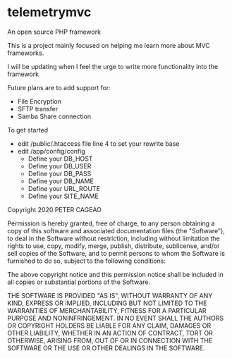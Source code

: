 # telemetrymvc
An open source PHP framework

This is a project mainly focused on helping me learn more about MVC frameworks. 

I will be updating when I feel the urge to write more functionality into the framework

Future plans are to add support for:

- File Encryption
- SFTP transfer
- Samba Share connection

To get started
 - edit /public/.htaccess file line 4 to set your rewrite base
 - edit /app/config/config
    - Define your DB_HOST
    - Define your DB_USER
    - Define your DB_PASS
    - Define your DB_NAME
    - Define your URL_ROUTE
    - Define your SITE_NAME


Copyright 2020 PETER CAGEAO

Permission is hereby granted, free of charge, to any person obtaining a copy of this software and associated documentation files (the "Software"), to deal in the Software without restriction, including without limitation the rights to use, copy, modify, merge, publish, distribute, sublicense, and/or sell copies of the Software, and to permit persons to whom the Software is furnished to do so, subject to the following conditions:

The above copyright notice and this permission notice shall be included in all copies or substantial portions of the Software.

THE SOFTWARE IS PROVIDED "AS IS", WITHOUT WARRANTY OF ANY KIND, EXPRESS OR IMPLIED, INCLUDING BUT NOT LIMITED TO THE WARRANTIES OF MERCHANTABILITY, FITNESS FOR A PARTICULAR PURPOSE AND NONINFRINGEMENT. IN NO EVENT SHALL THE AUTHORS OR COPYRIGHT HOLDERS BE LIABLE FOR ANY CLAIM, DAMAGES OR OTHER LIABILITY, WHETHER IN AN ACTION OF CONTRACT, TORT OR OTHERWISE, ARISING FROM, OUT OF OR IN CONNECTION WITH THE SOFTWARE OR THE USE OR OTHER DEALINGS IN THE SOFTWARE.





